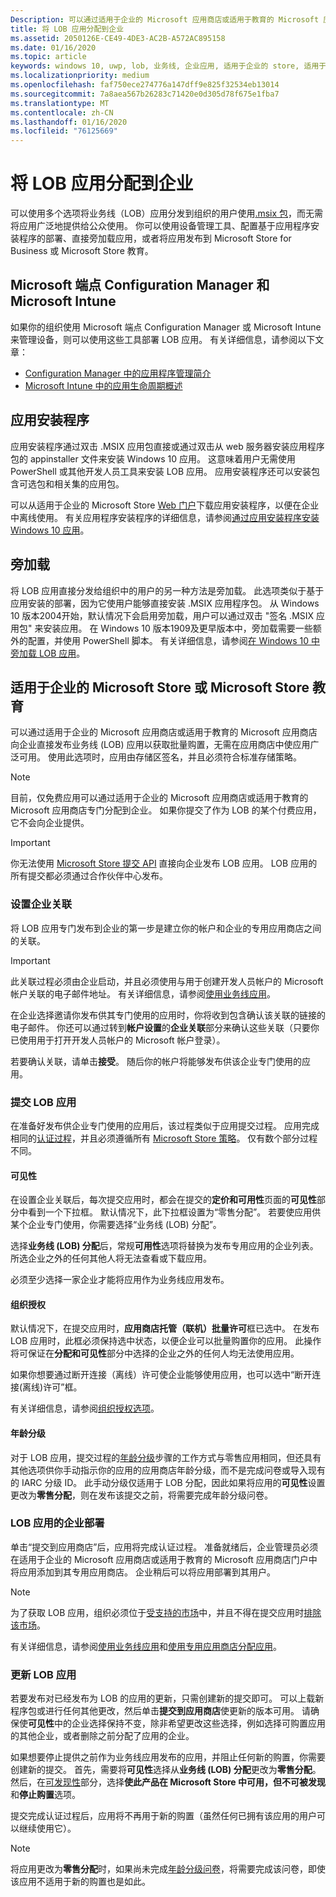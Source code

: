 ```yaml
---
Description: 可以通过适用于企业的 Microsoft 应用商店或适用于教育的 Microsoft 应用商店向企业直接发布业务线 (LOB) 应用以获取批量购置，无需在应用商店中使应用广泛可用。
title: 将 LOB 应用分配到企业
ms.assetid: 2050126E-CE49-4DE3-AC2B-A572AC895158
ms.date: 01/16/2020
ms.topic: article
keywords: windows 10, uwp, lob, 业务线, 企业应用, 适用于企业的 store, 适用于教育的 store, 企业
ms.localizationpriority: medium
ms.openlocfilehash: faf750ece274776a147dff9e825f32534eb13014
ms.sourcegitcommit: 7a8aea567b26283c71420e0d305d78f675e1fba7
ms.translationtype: MT
ms.contentlocale: zh-CN
ms.lasthandoff: 01/16/2020
ms.locfileid: "76125669"
---
```

# <a name="distribute-lob-apps-to-enterprises"></a>将 LOB 应用分配到企业

可以使用多个选项将业务线（LOB）应用分发到组织的用户使用[.msix 包](https://docs.microsoft.com/windows/msix/)，而无需将应用广泛地提供给公众使用。 你可以使用设备管理工具、配置基于应用程序安装程序的部署、直接旁加载应用，或者将应用发布到 Microsoft Store for Business 或 Microsoft Store 教育。

## <a name="microsoft-endpoint-configuration-manager-and-microsoft-intune"></a>Microsoft 端点 Configuration Manager 和 Microsoft Intune

如果你的组织使用 Microsoft 端点 Configuration Manager 或 Microsoft Intune 来管理设备，则可以使用这些工具部署 LOB 应用。 有关详细信息，请参阅以下文章：

* [Configuration Manager 中的应用程序管理简介](https://docs.microsoft.com/configmgr/apps/understand/introduction-to-application-management)
* [Microsoft Intune 中的应用生命周期概述](https://docs.microsoft.com/intune/apps/app-lifecycle)

## <a name="app-installer"></a>应用安装程序

应用安装程序通过双击 .MSIX 应用包直接或通过双击从 web 服务器安装应用程序包的 appinstaller 文件来安装 Windows 10 应用。 这意味着用户无需使用 PowerShell 或其他开发人员工具来安装 LOB 应用。 应用安装程序还可以安装包含可选包和相关集的应用包。

可以从适用于企业的 Microsoft Store [Web 门户](https://businessstore.microsoft.com/store/details/app-installer/9NBLGGH4NNS1)下载应用安装程序，以便在企业中离线使用。 有关应用程序安装程序的详细信息，请参阅[通过应用安装程序安装 Windows 10 应用](https://docs.microsoft.com/windows/msix/app-installer/app-installer-root)。

## <a name="sideloading"></a>旁加载

将 LOB 应用直接分发给组织中的用户的另一种方法是旁加载。 此选项类似于基于应用安装的部署，因为它使用户能够直接安装 .MSIX 应用程序包。 从 Windows 10 版本2004开始，默认情况下会启用旁加载，用户可以通过双击 "签名 .MSIX 应用包" 来安装应用。 在 Windows 10 版本1909及更早版本中，旁加载需要一些额外的配置，并使用 PowerShell 脚本。 有关详细信息，请参阅[在 Windows 10 中旁加载 LOB 应用](https://docs.microsoft.com/windows/application-management/sideload-apps-in-windows-10)。

## <a name="microsoft-store-for-business-or-microsoft-store-for-education"></a>适用于企业的 Microsoft Store 或 Microsoft Store 教育

可以通过适用于企业的 Microsoft 应用商店或适用于教育的 Microsoft 应用商店向企业直接发布业务线 (LOB) 应用以获取批量购置，无需在应用商店中使应用广泛可用。 使用此选项时，应用由存储区签名，并且必须符合标准存储策略。

> [!NOTE]
> 目前，仅免费应用可以通过适用于企业的 Microsoft 应用商店或适用于教育的 Microsoft 应用商店专门分配到企业。 如果你提交了作为 LOB 的某个付费应用，它不会向企业提供。 

> [!IMPORTANT]
> 你无法使用 [Microsoft Store 提交 API](../monetize/create-and-manage-submissions-using-windows-store-services.md) 直接向企业发布 LOB 应用。 LOB 应用的所有提交都必须通过合作伙伴中心发布。

### <a name="set-up-the-enterprise-association"></a>设置企业关联

将 LOB 应用专门发布到企业的第一步是建立你的帐户和企业的专用应用商店之间的关联。

> [!IMPORTANT]
> 此关联过程必须由企业启动，并且必须使用与用于创建开发人员帐户的 Microsoft 帐户关联的电子邮件地址。 有关详细信息，请参阅[使用业务线应用](https://docs.microsoft.com/microsoft-store/working-with-line-of-business-apps)。

在企业选择邀请你发布供其专门使用的应用时，你将收到包含确认该关联的链接的电子邮件。 你还可以通过转到**帐户设置**的**企业关联**部分来确认这些关联（只要你已使用用于打开开发人员帐户的 Microsoft 帐户登录）。

若要确认关联，请单击**接受**。 随后你的帐户将能够发布供该企业专门使用的应用。

### <a name="submit-lob-apps"></a>提交 LOB 应用

在准备好发布供企业专门使用的应用后，该过程类似于应用提交过程。 应用完成相同的[认证过程](the-app-certification-process.md)，并且必须遵循所有 [Microsoft Store 策略](store-policies.md)。 仅有数个部分过程不同。

#### <a name="visibility"></a>可见性

在设置企业关联后，每次提交应用时，都会在提交的**定价和可用性**页面的**可见性**部分中看到一个下拉框。 默认情况下，此下拉框设置为“零售分配”。 若要使应用供某个企业专门使用，你需要选择“业务线 (LOB) 分配”。

选择**业务线 (LOB) 分配**后，常规**可用性**选项将替换为发布专用应用的企业列表。 所选企业之外的任何其他人将无法查看或下载应用。

必须至少选择一家企业才能将应用作为业务线应用发布。

<span id="organizational" />

#### <a name="organizational-licensing"></a>组织授权

默认情况下，在提交应用时，**应用商店托管（联机）批量许可**框已选中。 在发布 LOB 应用时，此框必须保持选中状态，以便企业可以批量购置你的应用。 此操作将可保证在**分配和可见性**部分中选择的企业之外的任何人均无法使用应用。

如果你想要通过断开连接（离线）许可使企业能够使用应用，也可以选中“断开连接(离线)许可”框。

有关详细信息，请参阅[组织授权选项](organizational-licensing.md)。

#### <a name="age-ratings"></a>年龄分级

对于 LOB 应用，提交过程的[年龄分级](age-ratings.md)步骤的工作方式与零售应用相同，但还具有其他选项供你手动指示你的应用的应用商店年龄分级，而不是完成问卷或导入现有的 IARC 分级 ID。 此手动分级仅适用于 LOB 分配，因此如果将应用的**可见性**设置更改为**零售分配**，则在发布该提交之前，将需要完成年龄分级问卷。

### <a name="enterprise-deployment-of-lob-apps"></a>LOB 应用的企业部署

单击“提交到应用商店”后，应用将完成认证过程。 准备就绪后，企业管理员必须在适用于企业的 Microsoft 应用商店或适用于教育的 Microsoft 应用商店门户中将应用添加到其专用应用商店。 企业稍后可以将应用部署到其用户。

> [!NOTE]
> 为了获取 LOB 应用，组织必须位于[受支持的市场](https://docs.microsoft.com/windows/whats-new/windows-store-for-business-overview#supported-markets)中，并且不得在提交应用时[排除该市场](define-pricing-and-market-selection.md)。 

有关详细信息，请参阅[使用业务线应用](https://docs.microsoft.com/microsoft-store/working-with-line-of-business-apps)和[使用专用应用商店分配应用](https://docs.microsoft.com/microsoft-store/distribute-apps-from-your-private-store)。

### <a name="update-lob-apps"></a>更新 LOB 应用

若要发布对已经发布为 LOB 的应用的更新，只需创建新的提交即可。 可以上载新程序包或进行任何其他更改，然后单击**提交到应用商店**使更新的版本可用。 请确保使**可见性**中的企业选择保持不变，除非希望更改这些选择，例如选择可购置应用的其他企业，或者删除之前分配了应用的企业。

如果想要停止提供之前作为业务线应用发布的应用，并阻止任何新的购置，你需要创建新的提交。 首先，需要将**可见性**选择从**业务线 (LOB) 分配**更改为**零售分配**。 然后，在[可发现性](choose-visibility-options.md#discoverability)部分，选择**使此产品在 Microsoft Store 中可用，但不可被发现**和**停止购置**选项。

提交完成认证过程后，应用将不再用于新的购置（虽然任何已拥有该应用的用户可以继续使用它）。

> [!NOTE]
> 将应用更改为**零售分配**时，如果尚未完成[年龄分级问卷](age-ratings.md)，将需要完成该问卷，即使该应用不适用于新的购置也是如此。